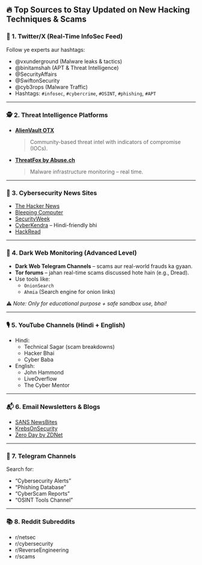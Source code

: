 ## 🔥 **Top Sources to Stay Updated on New Hacking Techniques & Scams**

### 📡 1. **Twitter/X (Real-Time InfoSec Feed)**

Follow ye experts aur hashtags:

- @vxunderground (Malware leaks & tactics)
- @binitamshah (APT & Threat Intelligence)
- @SecurityAffairs
- @SwiftonSecurity
- @cyb3rops (Malware Traffic)
- Hashtags: `#infosec`, `#cybercrime`, `#OSINT`, `#phishing`, `#APT`

---

### 🕵️ 2. **Threat Intelligence Platforms**

- **[AlienVault OTX](https://otx.alienvault.com/)**
  > Community-based threat intel with indicators of compromise (IOCs).
- **[ThreatFox by Abuse.ch](https://threatfox.abuse.ch/)**
  > Malware infrastructure monitoring – real time.

---

### 🔐 3. **Cybersecurity News Sites**

- [The Hacker News](https://thehackernews.com)
- [Bleeping Computer](https://www.bleepingcomputer.com/)
- [SecurityWeek](https://www.securityweek.com/)
- [CyberKendra](https://www.cyberkendra.com/) – Hindi-friendly bhi
- [HackRead](https://www.hackread.com/)

---

### 🧠 4. **Dark Web Monitoring (Advanced Level)**

- **Dark Web Telegram Channels** – scams aur real-world frauds ka gyaan.
- **Tor forums** – jahan real-time scams discussed hote hain (e.g., Dread).
- Use tools like:
  - `OnionSearch`
  - `Ahmia` (Search engine for onion links)

⚠️ *Note: Only for educational purpose + safe sandbox use, bhai!*

---

### 🎙️ 5. **YouTube Channels (Hindi + English)**

- Hindi:
  - Technical Sagar (scam breakdowns)
  - Hacker Bhai
  - Cyber Baba
- English:
  - John Hammond
  - LiveOverflow
  - The Cyber Mentor

---

### 📬 6. **Email Newsletters & Blogs**

- [SANS NewsBites](https://www.sans.org/newsletters/newsbites/)
- [KrebsOnSecurity](https://krebsonsecurity.com/)
- [Zero Day by ZDNet](https://www.zdnet.com/topic/security/)

---

### 📢 7. **Telegram Channels**

Search for:

- “Cybersecurity Alerts”
- “Phishing Database”
- “CyberScam Reports”
- “OSINT Tools Channel”

---

### 📚 8. **Reddit Subreddits**

- r/netsec
- r/cybersecurity
- r/ReverseEngineering
- r/scams
